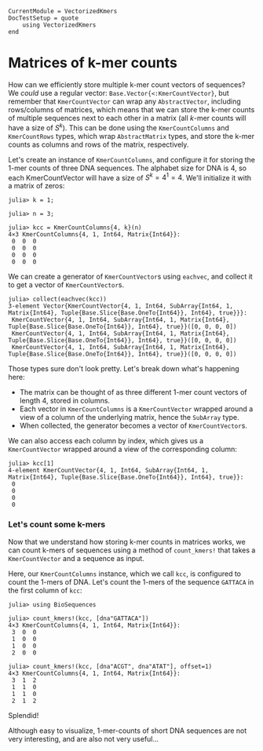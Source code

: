 ```@meta
CurrentModule = VectorizedKmers
DocTestSetup = quote
    using VectorizedKmers
end
```

# Matrices of k-mer counts

How can we efficiently store multiple k-mer count vectors of sequences? We *could* use a regular vector: `Base.Vector{<:KmerCountVector}`, but remember that `KmerCountVector` can wrap any `AbstractVector`, including rows/columns of matrices, which means that we can store the k-mer counts of multiple sequences next to each other in a matrix (all $k$-mer counts will have a size of $S^k$). This can be done using the `KmerCountColumns` and `KmerCountRows` types, which wrap `AbstractMatrix` types, and store the k-mer counts as columns and rows of the matrix, respectively.

Let's create an instance of `KmerCountColumns`, and configure it for storing the 1-mer counts of three DNA sequences. The alphabet size for DNA is 4, so each KmerCountVector will have a size of $S^k=4^1=4$. We'll initialize it with a matrix of zeros:

```jldoctest
julia> k = 1;

julia> n = 3;

julia> kcc = KmerCountColumns{4, k}(n)
4×3 KmerCountColumns{4, 1, Int64, Matrix{Int64}}:
 0  0  0
 0  0  0
 0  0  0
 0  0  0
```

We can create a generator of `KmerCountVector`s using `eachvec`, and collect it to get a vector of `KmerCountVector`s.

```jldoctest
julia> collect(eachvec(kcc))
3-element Vector{KmerCountVector{4, 1, Int64, SubArray{Int64, 1, Matrix{Int64}, Tuple{Base.Slice{Base.OneTo{Int64}}, Int64}, true}}}:
 KmerCountVector{4, 1, Int64, SubArray{Int64, 1, Matrix{Int64}, Tuple{Base.Slice{Base.OneTo{Int64}}, Int64}, true}}([0, 0, 0, 0])
 KmerCountVector{4, 1, Int64, SubArray{Int64, 1, Matrix{Int64}, Tuple{Base.Slice{Base.OneTo{Int64}}, Int64}, true}}([0, 0, 0, 0])
 KmerCountVector{4, 1, Int64, SubArray{Int64, 1, Matrix{Int64}, Tuple{Base.Slice{Base.OneTo{Int64}}, Int64}, true}}([0, 0, 0, 0])
```

Those types sure don't look pretty. Let's break down what's happening here:
- The matrix can be thought of as three different 1-mer count vectors of length 4, stored in columns.
- Each vector in `KmerCountColumns` is a `KmerCountVector` wrapped around a view of a column of the underlying matrix, hence the `SubArray` type.
- When collected, the generator becomes a vector of `KmerCountVector`s.

We can also access each column by index, which gives us a `KmerCountVector` wrapped around a view of the corresponding column:

```jldoctest
julia> kcc[1]
4-element KmerCountVector{4, 1, Int64, SubArray{Int64, 1, Matrix{Int64}, Tuple{Base.Slice{Base.OneTo{Int64}}, Int64}, true}}:
 0
 0
 0
 0
```

### Let's count some k-mers

Now that we understand how storing k-mer counts in matrices works, we can count k-mers of sequences using a method of `count_kmers!` that takes a `KmerCountVector` and a sequence as input.

Here, our `KmerCountColumns` instance, which we call `kcc`, is configured to count the 1-mers of DNA. Let's count the 1-mers of the sequence `GATTACA` in the first column of `kcc`:

```jldoctest
julia> using BioSequences

julia> count_kmers!(kcc, [dna"GATTACA"])
4×3 KmerCountColumns{4, 1, Int64, Matrix{Int64}}:
 3  0  0
 1  0  0
 1  0  0
 2  0  0

julia> count_kmers!(kcc, [dna"ACGT", dna"ATAT"], offset=1)
4×3 KmerCountColumns{4, 1, Int64, Matrix{Int64}}:
 3  1  2
 1  1  0
 1  1  0
 2  1  2
```

Splendid!

Although easy to visualize, 1-mer-counts of short DNA sequences are not very interesting, and are also not very useful...